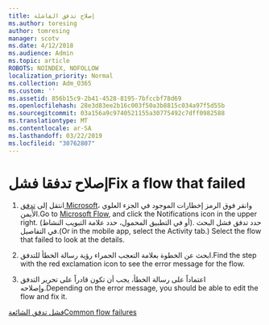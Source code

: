 ```yaml
---
title: إصلاح تدفق الفاشلة
ms.author: toresing
author: tomresing
manager: scotv
ms.date: 4/12/2018
ms.audience: Admin
ms.topic: article
ROBOTS: NOINDEX, NOFOLLOW
localization_priority: Normal
ms.collection: Adm_O365
ms.custom: ''
ms.assetid: 856b15c9-2b41-4528-8195-7bfccbf78d69
ms.openlocfilehash: 28e3d83ee2b16c003f50a3b8815c034a97f5d55b
ms.sourcegitcommit: 03a156a9c9740521155a30775492c7dff0982588
ms.translationtype: MT
ms.contentlocale: ar-SA
ms.lasthandoff: 03/22/2019
ms.locfileid: "30762807"
---
```

# <a name="fix-a-flow-that-failed"></a><span data-ttu-id="a35b3-102">إصلاح تدفقا فشل</span><span class="sxs-lookup"><span data-stu-id="a35b3-102">Fix a flow that failed</span></span>

1. <span data-ttu-id="a35b3-103">انتقل إلى [تدفق Microsoft](https://flow.microsoft.com/)، وانقر فوق الرمز إخطارات الموجود في الجزء العلوي الأيمن.</span><span class="sxs-lookup"><span data-stu-id="a35b3-103">Go to [Microsoft Flow](https://flow.microsoft.com/), and click the Notifications icon in the upper right.</span></span> <span data-ttu-id="a35b3-104">(أو في التطبيق المحمول، حدد علامة التبويب النشاط). حدد تدفق فشل البحث في التفاصيل.</span><span class="sxs-lookup"><span data-stu-id="a35b3-104">(Or in the mobile app, select the Activity tab.) Select the flow that failed to look at the details.</span></span>
    
2. <span data-ttu-id="a35b3-105">ابحث عن الخطوة بعلامة التعجب الحمراء رؤية رسالة الخطأ للتدفق.</span><span class="sxs-lookup"><span data-stu-id="a35b3-105">Find the step with the red exclamation icon to see the error message for the flow.</span></span>
    
3. <span data-ttu-id="a35b3-106">اعتماداً على رسالة الخطأ، يجب أن تكون قادراً على تحرير التدفق وإصلاحه.</span><span class="sxs-lookup"><span data-stu-id="a35b3-106">Depending on the error message, you should be able to edit the flow and fix it.</span></span> 
    
[<span data-ttu-id="a35b3-107">فشل تدفق الشائعة</span><span class="sxs-lookup"><span data-stu-id="a35b3-107">Common flow failures</span></span>](https://go.microsoft.com/fwlink/?linkid=872110)
  

